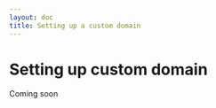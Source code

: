 ```yaml
---
layout: doc
title: Setting up a custom domain
---
```



# <span>Setting</span> up custom domain

Coming soon